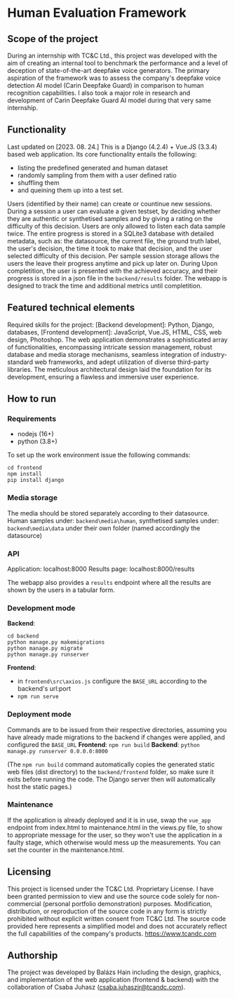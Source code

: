 # Human Evaluation Framework
## Scope of the project  
During an internship with TC&C Ltd., this project was developed with the aim of creating an internal tool to benchmark the performance and a level of deception of state-of-the-art deepfake voice generators. The primary aspiration of the framework was to assess the company's deepfake voice detection AI model (Carin Deepfake Guard) in comparison to human recognition capabilities.
I also took a major role in research and development of Carin Deepfake Guard AI model during that very same internship.

## Functionality
Last updated on [2023. 08. 24.]
This is a Django (4.2.4) + Vue.JS (3.3.4) based web application.
Its core functionality entails the following:
- listing the predefined generated and human dataset
- randomly sampling from them with a user defined ratio
- shuffling them
- and queining them up into a test set.

Users (identified by their name) can create or countinue new sessions. During a session a user can evaluate a given testset, by deciding whether they are authentic or synthetised samples and by giving a rating on the difficulty of this decision. Users are only allowed to listen each data sample twice. The entire progress is stored in a SQLite3 database with detailed metadata, such as: the datasource, the current file, the ground truth label, the user's decision, the time it took to make that decision, and the user selected difficulty of this decision. Per sample session storage allows the users the leave their progress anytime and pick up later on. During Upon completition, the user is presented with the achieved accuracy, and their progress is stored in a json file in the `backend/results` folder. The webapp is designed to track the time and additional metrics until completition.

## Featured technical elements
Required skills for the project: [Backend development]: Python, Django, databases, [Frontend development]: JavaScript, Vue.JS, HTML, CSS, web design, Photoshop. 
The web application demonstrates a sophisticated array of functionalities, encompassing intricate session management, robust database and media storage mechanisms, seamless integration of industry-standard web frameworks, and adept utilization of diverse third-party libraries. The meticulous architectural design laid the foundation for its development, ensuring a flawless and immersive user experience.

## How to run
### Requirements
- nodejs (16+)
- python (3.8+)

To set up the work environment issue the following commands:
```
cd frontend
npm install
pip install django
```

### Media storage
The media should be stored separately according to their datasource. Human samples under: `backend\media\human`, synthetised samples under: `backend\media\data` under their own folder (named accordingly the datasource)

### API
Application: localhost:8000
Results page: localhost:8000/results

The webapp also provides a `results` endpoint where all the results are shown by the users in a tabular form.

### Development mode
**Backend**:
```
cd backend
python manage.py makemigrations
python manage.py migrate
python manage.py runserver
```

**Frontend**:
- in `frontend\src\axios.js` configure the `BASE_URL` according to the backend's url:port
- `npm run serve`

### Deployment mode
Commands are to be issued from their respective directories, assuming you have already made migrations to the backend if changes were applied, and configured the `BASE_URL`
**Frontend**: `npm run build`
**Backend**: `python manage.py runserver 0.0.0.0:8000`

(The `npm run build` command automatically copies the generated static web files (dist directory) to the `backend/frontend` folder, so make sure it exits before running the code. The Django server then will automatically host the static pages.)

### Maintenance
If the application is already deployed and it is in use, swap the `vue_app` endpoint from index.html to maintenance.html in the views.py file, to show to appropriate message for the user, so they won't use the application in a faulty stage, which otherwise would mess up the measurements. You can set the counter in the maintenance.html.

## Licensing

This project is licensed under the TC&C Ltd. Proprietary License. I have been granted permission to view and use the source code solely for non-commercial (personal portfolio demonstration) purposes. Modification, distribution, or reproduction of the source code in any form is strictly prohibited without explicit written consent from TC&C Ltd. The source code provided here represents a simplified model and does not accurately reflect the full capabilities of the company's products. https://www.tcandc.com

## Authorship
The project was developed by Balázs Hain including the design, graphics, and implementation of the web application (frontend & backend) with the collaboration of Csaba Juhasz (csaba.juhaszjr@tcandc.com).

